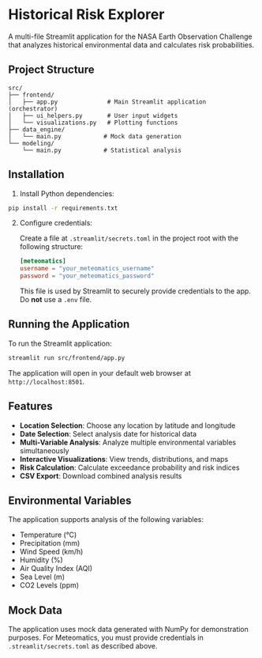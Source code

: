 # Historical Risk Explorer

A multi-file Streamlit application for the NASA Earth Observation Challenge that analyzes historical environmental data and calculates risk probabilities.

## Project Structure

```
src/
├── frontend/
│   ├── app.py              # Main Streamlit application (orchestrator)
│   ├── ui_helpers.py       # User input widgets
│   └── visualizations.py   # Plotting functions
├── data_engine/
│   └── main.py            # Mock data generation
└── modeling/
    └── main.py            # Statistical analysis
```

## Installation

1. Install Python dependencies:
```bash
pip install -r requirements.txt
```

2. Configure credentials:
   
    Create a file at `.streamlit/secrets.toml` in the project root with the following structure:
    ```toml
    [meteomatics]
    username = "your_meteomatics_username"
    password = "your_meteomatics_password"
    ```
    This file is used by Streamlit to securely provide credentials to the app. Do **not** use a `.env` file.

## Running the Application

To run the Streamlit application:

```bash
streamlit run src/frontend/app.py
```

The application will open in your default web browser at `http://localhost:8501`.

## Features

- **Location Selection**: Choose any location by latitude and longitude
- **Date Selection**: Select analysis date for historical data
- **Multi-Variable Analysis**: Analyze multiple environmental variables simultaneously
- **Interactive Visualizations**: View trends, distributions, and maps
- **Risk Calculation**: Calculate exceedance probability and risk indices
- **CSV Export**: Download combined analysis results

## Environmental Variables

The application supports analysis of the following variables:
- Temperature (°C)
- Precipitation (mm)
- Wind Speed (km/h)
- Humidity (%)
- Air Quality Index (AQI)
- Sea Level (m)
- CO2 Levels (ppm)

## Mock Data

The application uses mock data generated with NumPy for demonstration purposes. For Meteomatics, you must provide credentials in `.streamlit/secrets.toml` as described above.
